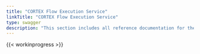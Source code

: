 ```yaml
---
title: "CORTEX Flow Execution Service"
linkTitle: "CORTEX Flow Execution Service"
type: swagger
description: "This section includes all reference documentation for the APIs exposed by the {{% ctx %}} Flow Execution Service."
---
```


{{< workinprogress >}}
